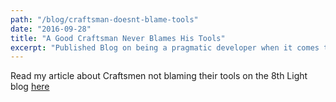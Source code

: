 ```yaml
---
path: "/blog/craftsman-doesnt-blame-tools"
date: "2016-09-28"
title: "A Good Craftsman Never Blames His Tools"
excerpt: "Published Blog on being a pragmatic developer when it comes to choosing which tools to use and fitting in with client culture."
---
```


Read my article about Craftsmen not blaming their tools on the 8th Light blog [here](https://8thlight.com/blog/georgina-mcfadyen/2016/09/28/good-craftsman-never-blames-his-tools.html)
